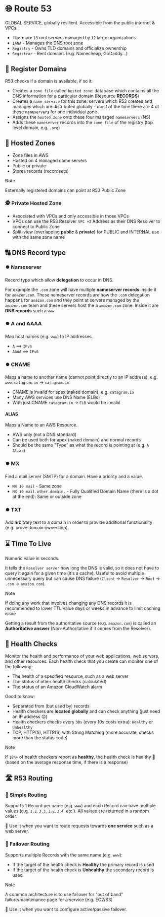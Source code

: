 # 🌐 Route 53

GLOBAL SERVICE, globally resilient. Accessible from the public internet & VPCs.

- There are `13` root servers managed by `12` large organizations
- `IANA` - Manages the DNS root zone
- `Registry` - Owns TLD domains and officialize ownership
- `Registrar` - Rent domains (e.g. Namecheap, GoDaddy...)

## 🏪 Register Domains

R53 checks if a domain is available, if so it:

- Creates a `zone file` called `hosted zone`: database which contains all the DNS information for a particular domain (Resource **RECORDS**)
- Creates a `name service` for this zone: servers which R53 creates and manages which are distributed globally - most of the time there are 4 of these `nameservers` for one individual zone
- Assigns the `hosted zone` onto these four managed `nameservers` (NS)
- Adds these `nameserver` records into the `zone file` of the registry (top level domain, e.g. `.org`)

## 📄 Hosted Zones

- Zone files in AWS
- Hosted on 4 managed name servers
- Public or private
- Stores records (recordsets)

> [!NOTE]
> Externally registered domains can point at R53 Public Zone

### 🕵 Private Hosted Zone

- Associated with VPCs and only accessible in those VPCs
- VPCs can use the R53 Resolver `VPC +2` Address as their DNS Resolver to connect to Public Zone
- Split-view (overlapping **public** & **private**) for PUBLIC and INTERNAL use with the same zone name

## 🔠 DNS Record type

### ⏺️ Nameserver

Record type which allow **delegation** to occur in DNS. 

For example the `.com` zone will have multiple **nameserver records** inside it for `amazon.com`. These nameserver records are how the `.com` delegation happens for `amazon.com` and they point at servers managed by the `amazon.com` team and these servers host the a `amazon.com` zone. Inside it are **DNS records** such a `www`.

### ⏺️ A and AAAA

Map host names (e.g. `www`) to IP addresses.

- `A` ==> `IPv4`
- `AAAA` ==> `IPv6`

### ⏺️ CNAME

Maps a name to another name (cannot point directly to an IP address), e.g. `www.catagram.io` -> `catagram.io`.

- CNAME is invalid for apex (naked domain), e.g. `catagram.io`
- Many AWS services use DNS Name (ELBs)
- With just CNAME `catagram.io` -> `ELB` would be invalid

#### ALIAS

Maps a Name to an AWS Resource.

- AWS only (not a DNS standard)
- Can be used both for apex (naked domain) and normal records
- Should be the same "Type" as what the record is pointing at (e.g. `A Alias`)

### ⏺️ MX

Find a mail server (SMTP) for a domain. Have a priority and a value.

- `MX 10 mail` - Same zone
- `MX 10 mail.other.domain.` - Fully Qualified Domain Name (there is a dot at the end): Same or outside zone

### ⏺️ TXT

Add arbitrary text to a domain in order to provide additional functionality (e.g. prove domain ownership).

## ⌛ Time To Live

Numeric value in seconds. 

It tells the `Resolver server` how long the DNS is valid, so it does not have to query it again for a given time (it's a cache). Useful to avoid multiple unnecessary query but can cause DNS failure (`Client` -> `Resolver` -> `Root` -> `.com` -> `amazon.com`).

> [!NOTE]
> If doing any work that involves changing any DNS records it is recommended to lower TTL value days or weeks in advance to limit caching issue

Getting a result from the authoritative source (e.g. `amazon.com`) is called an **Authoritative answer** (Non-Authoritative if it comes from the Resolver).

## 💖 Health Checks

Monitor the health and performance of your web applications, web servers, and other resources. Each health check that you create can monitor one of the following:

- The health of a specified resource, such as a web server
- The status of other health checks (calculated)
- The status of an Amazon CloudWatch alarm

Good to know:

- Separated from (but used by) records
- Health checkers are **located globally** and can check anything (just need an IP address 😊)
- Health checkers checks every `30s` (every 10s costs extra): `Healthy` or `Unhealthy`
- TCP, HTTP(S), HTTP(S) with String Matching (more accurate, checks more than the status code)

> [!NOTE]
> If `18%+` of health checkers report as **healthy**, the health check is healthy 🙌 (based on the average response time, if there is a response)

## 🛣 R53 Routing

### 🚙 Simple Routing

Supports 1 Record per name (e.g. `www`) and each Record can have multiple values (e.g. `1.2.3.3`, `1.2.3.4`, etc.). All values are returned in a random order.

🎒 Use it when you want to route requests towards **one service** such as a web server.

### 🚙 Failover Routing

Supports multiple Records with the same name (e.g. `www`): 

- If the target of the health check is **Healthy** the primary record is used
- If the target of the health check is **Unhealthy** the secondary record is used

> [!NOTE]
> A common architecture is to use failover for "out of band" failure/maintenance page for a service (e.g. EC2/S3)

🎒 Use it when you want to configure active/passive failover.
